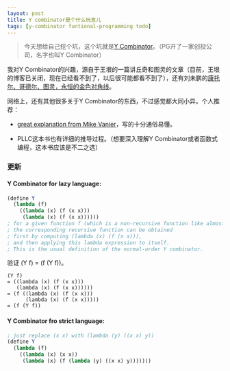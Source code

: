 ```yaml
---
layout: post
title: Y combinator是个什么玩意儿
tags: [y-combinator funtional-programming todo]
---
```


> 今天想给自己挖个坑，这个坑就是[Y Combinator](http://en.wikipedia.org/wiki/Fixed-point_combinator#Y_combinator)。（PG开了一家创投公司，名字也叫Y Combinator）

我对Y Combinator的兴趣，源自于王垠的一篇讲丘奇和图灵的文章（目前，王垠的博客已关闭，现在已经看不到了，以后很可能都看不到了），还有刘未鹏的[康托尔、哥德尔、图灵，永恒的金色对角线](http://mindhacks.cn/2006/10/15/cantor-godel-turing-an-eternal-golden-diagonal/)。

网络上，还有其他很多关于Y Combinator的东西，不过感觉都大同小异。个人推荐：

- [great explanation from Mike Vanier](http://mvanier.livejournal.com/2897.html)，写的十分通俗易懂。

- PLLC这本书也有详细的推导过程。（想要深入理解Y Combinator或者函数式编程，这本书应该是不二之选）


### 更新

#### Y Combinator for lazy language:

``` scheme
(define Y
  (lambda (f)
    ((lambda (x) (f (x x)))
     (lambda (x) (f (x x))))))
; for a given function f (which is a non-recursive function like almost-factorial),
; the corresponding recursive function can be obtained
; first by computing (lambda (x) (f (x x))),
; and then applying this lambda expression to itself.
; This is the usual definition of the normal-order Y combinator.
```

验证 (Y f) = (f (Y f))。

```
(Y f)
= ((lambda (x) (f (x x)))
   (lambda (x) (f (x x))))))
= (f ((lambda (x) (f (x x)))
      (lambda (x) (f (x x)))))
= (f (Y f))
```

#### Y Combinator fro strict language:

```scheme
; just replace (x x) with (lambda (y) ((x x) y))
(define Y
  (lambda (f)
    ((lambda (x) (x x))
     (lambda (x) (f (lambda (y) ((x x) y)))))))
```
